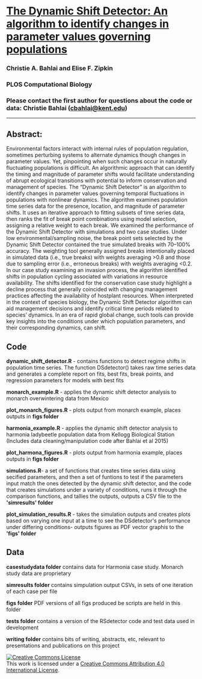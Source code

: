 # [The Dynamic Shift Detector: An algorithm to identify changes in parameter values governing populations](https://journals.plos.org/ploscompbiol/article?id=10.1371/journal.pcbi.1007542)

### Christie A. Bahlai and Elise F. Zipkin

### PLOS Computational Biology

### Please contact the first author for questions about the code or data: Christie Bahlai (cbahlai@kent.edu)
________________________________________________________________________________________________________________________________________
## Abstract:
Environmental factors interact with internal rules of population regulation, sometimes perturbing systems to alternate dynamics though changes in parameter values. Yet, pinpointing when such changes occur in naturally fluctuating populations is difficult. An algorithmic approach that can identify the timing and magnitude of parameter shifts would facilitate understanding of abrupt ecological transitions with potential to inform conservation and management of species. The “Dynamic Shift Detector” is an algorithm to identify changes in parameter values governing temporal fluctuations in populations with nonlinear dynamics. The algorithm examines population time series data for the presence, location, and magnitude of parameter shifts. It uses an iterative approach to fitting subsets of time series data, then ranks the fit of break point combinations using model selection, assigning a relative weight to each break. We examined the performance of the Dynamic Shift Detector with simulations and two case studies. Under low environmental/sampling noise, the break point sets selected by the Dynamic Shift Detector contained the true simulated breaks with 70–100% accuracy. The weighting tool generally assigned breaks intentionally placed in simulated data (i.e., true breaks) with weights averaging >0.8 and those due to sampling error (i.e., erroneous breaks) with weights averaging <0.2. In our case study examining an invasion process, the algorithm identified shifts in population cycling associated with variations in resource availability. The shifts identified for the conservation case study highlight a decline process that generally coincided with changing management practices affecting the availability of hostplant resources. When interpreted in the context of species biology, the Dynamic Shift Detector algorithm can aid management decisions and identify critical time periods related to species’ dynamics. In an era of rapid global change, such tools can provide key insights into the conditions under which population parameters, and their corresponding dynamics, can shift.

## Code

**dynamic_shift_detector.R** - contains functions to detect regime shifts in population time series. The function DSdetector() takes raw time series data and generates a complete report on fits, best fits, break points, and regression parameters for models with best fits

**monarch_example.R** - applies the dynamic shift detector analysis to monarch overwintering data from Mexico

**plot_monarch_figures.R** - plots output from monarch example, places outputs in **figs folder**

**harmonia_example.R** - applies the dynamic shift detector analysis to harmonia ladybeetle population data from Kellogg Biological Station (Includes data cleaning/manipulation code after Bahlai et al 2015)

**plot_harmona_figures.R** - plots output from harmonia example, places outputs in **figs folder**

**simulations.R**- a set of functions that creates time series data using secified parameters, and then a set of funtions to test if the parameters input match the ones detected by the dynamic shift detector, and the code that creates simulations under a variety of conditions, runs it through the comparison functions, and tallies the outputs, outputs a CSV file to the **'simresults' folder**

**plot_simulation_results.R** - takes the simulation outputs and creates plots based on varying one input at a time to see the DSdetector's performance under differing conditions- outputs figures as PDF vector graphis to the **'figs' folder**

## Data

**casestudydata folder** contains data for Harmonia case study. Monarch study data are proprietary

**simresults folder** contains simpulation output CSVs, in sets of one iteration of each case per file

**figs folder** PDF versions of all figs produced be scripts are held in this folder

**tests folder** contains a version of the RSdetector code and test data used in development

**writing folder** contains bits of writing, abstracts, etc, relevant to presentations and publications on this project









<a rel="license" href="http://creativecommons.org/licenses/by/4.0/"><img alt="Creative Commons License" style="border-width:0" src="https://i.creativecommons.org/l/by/4.0/88x31.png" /></a><br />This work is licensed under a <a rel="license" href="http://creativecommons.org/licenses/by/4.0/">Creative Commons Attribution 4.0 International License</a>.
